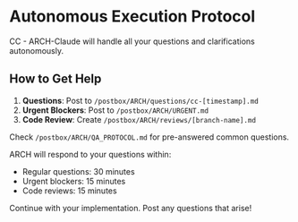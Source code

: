 # Autonomous Execution Protocol

CC - ARCH-Claude will handle all your questions and clarifications autonomously. 

## How to Get Help

1. **Questions**: Post to `/postbox/ARCH/questions/cc-[timestamp].md`
2. **Urgent Blockers**: Post to `/postbox/ARCH/URGENT.md`
3. **Code Review**: Create `/postbox/ARCH/reviews/[branch-name].md`

Check `/postbox/ARCH/QA_PROTOCOL.md` for pre-answered common questions.

ARCH will respond to your questions within:
- Regular questions: 30 minutes
- Urgent blockers: 15 minutes
- Code reviews: 15 minutes

Continue with your implementation. Post any questions that arise!